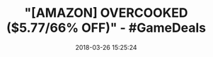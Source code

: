 ---
title: '"[AMAZON] OVERCOOKED ($5.77/66% OFF)" - #GameDeals'
name: 'Overcooked [Online Game Code]'
date: '2018-03-26 15:25:24'
buy_now: >-
  https://www.amazon.com/Team17-Overcooked-Online-Game-Code/dp/B073TWYRZQ?SubscriptionId=AKIAIA5RBQIWQVTCUEUQ&tag=coldcutdeals-20&linkCode=xm2&camp=2025&creative=165953&creativeASIN=B073TWYRZQ
description_markdown: |+
  Overcooked [Online Game Code]

    - A Culinary Quest

    - Simple Controls/Deep Challenge

    - Different Ways to Play

tweet_id_str: '978291834802900992'
price: $16.99
you_save: ''
asin: B073TWYRZQ
image: 'https://images-na.ssl-images-amazon.com/images/I/915KbgCIxgL.png'

---